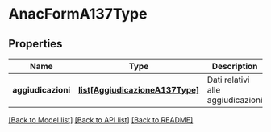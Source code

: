 # AnacFormA137Type

## Properties
Name | Type | Description | Notes
------------ | ------------- | ------------- | -------------
**aggiudicazioni** | [**list[AggiudicazioneA137Type]**](AggiudicazioneA137Type.md) | Dati relativi alle aggiudicazioni | 

[[Back to Model list]](../README.md#documentation-for-models) [[Back to API list]](../README.md#documentation-for-api-endpoints) [[Back to README]](../README.md)

